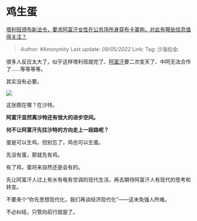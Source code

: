 # 鸡生蛋
[塔利班颁布新法令，要求阿富汗女性在公共场所身穿布卡罩袍，对此有哪些信息值得关注？](https://www.zhihu.com/question/531788024/answer/2477555945)

> Author: #Anonymity
> Last update: *09/05/2022*
> Link:
> Tag:
> 沙海拾金:

很多人反应太大了，似乎这样塔利班就完了、[阿富汗](https://www.zhihu.com/search?q=%E9%98%BF%E5%AF%8C%E6%B1%97&search_source=Entity&hybrid_search_source=Entity&hybrid_search_extra=%7B%22sourceType%22%3A%22answer%22%2C%22sourceId%22%3A2477555945%7D)要二次变天了、中阿无法合作了……等等等等。

其实没有必要。

![](https://pic2.zhimg.com/50/v2-344368865074c797e8db382d73ffa28e_720w.jpg?source=1940ef5c)

这张图在哪？在沙特。

**阿富汗显然离沙特还有很大的进步空间。**

**何不让阿富汗先往沙特的方向走上一段路呢？**

蛋是可以生鸡，但别忘了，鸡也可以生蛋。

先没有蛋，那就先有鸡。

有了鸡，蛋将来自然还是会有的。

先让阿富汗人过上有水有电有空调的现代生活，再去期待阿富汗人有现代的思考和转变。

不要来个“你先思想现代化，我们再谈经济现代化”——这未免强人所难。

不必纠结，只管向前行就是了。
